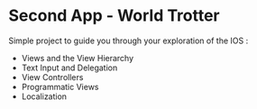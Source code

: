 # Second App - World Trotter

Simple project to guide you through your exploration of the IOS :
  - Views and the View Hierarchy
  - Text Input and Delegation
  - View Controllers
  - Programmatic Views
  - Localization


